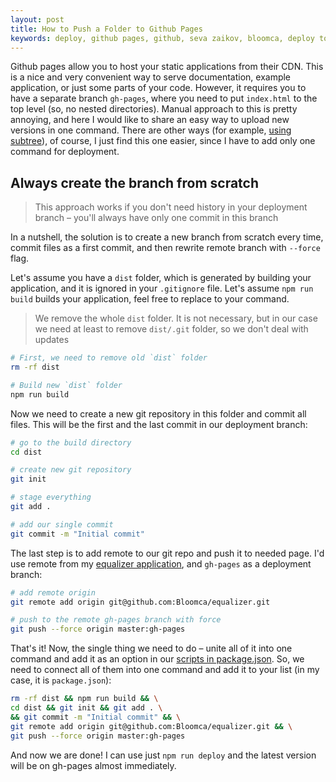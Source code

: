 ```yaml
---
layout: post
title: How to Push a Folder to Github Pages
keywords: deploy, github pages, github, seva zaikov, bloomca, deploy to github pages
---
```


Github pages allow you to host your static applications from their CDN. This is a nice and very convenient way to serve documentation, example application, or just some parts of your code. However, it requires you to have a separate branch `gh-pages`, where you need to put `index.html` to the top level (so, no nested directories). Manual approach to this is pretty annoying, and here I would like to share an easy way to upload new versions in one command. There are other ways (for example, [using subtree](https://gist.github.com/cobyism/4730490)), of course, I just find this one easier, since I have to add only one command for deployment.

## Always create the branch from scratch

> This approach works if you don't need history in your deployment branch – you'll always have only one commit in this branch

In a nutshell, the solution is to create a new branch from scratch every time, commit files as a first commit, and then rewrite remote branch with `--force` flag.

Let's assume you have a `dist` folder, which is generated by building your application, and it is ignored in your `.gitignore` file. Let's assume `npm run build` builds your application, feel free to replace to your command.

> We remove the whole `dist` folder. It is not necessary, but in our case we need at least to remove `dist/.git` folder, so we don't deal with updates

```sh
# First, we need to remove old `dist` folder
rm -rf dist

# Build new `dist` folder
npm run build
```

Now we need to create a new git repository in this folder and commit all files. This will be the first and the last commit in our deployment branch:

```sh
# go to the build directory
cd dist

# create new git repository
git init

# stage everything
git add .

# add our single commit
git commit -m "Initial commit"
```

The last step is to add remote to our git repo and push it to needed page. I'd use remote from my [equalizer application](https://github.com/Bloomca/equalizer), and `gh-pages` as a deployment branch:

```sh
# add remote origin
git remote add origin git@github.com:Bloomca/equalizer.git

# push to the remote gh-pages branch with force
git push --force origin master:gh-pages
```

That's it! Now, the single thing we need to do – unite all of it into one command and add it as an option in our [scripts in package.json](https://www.keithcirkel.co.uk/how-to-use-npm-as-a-build-tool/). So, we need to connect all of them into one command and add it to your list (in my case, it is `package.json`):

```sh
rm -rf dist && npm run build && \
cd dist && git init && git add . \
&& git commit -m "Initial commit" && \
git remote add origin git@github.com:Bloomca/equalizer.git && \
git push --force origin master:gh-pages
```

And now we are done! I can use just `npm run deploy` and the latest version will be on gh-pages almost immediately.
